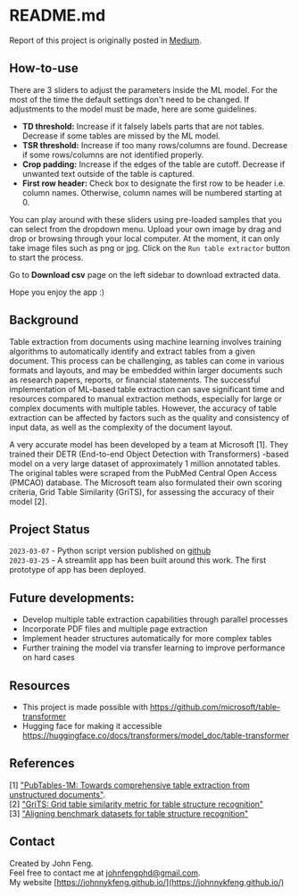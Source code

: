 # README.md
Report of this project is originally posted in 
[Medium](https://johnfengphd.medium.com/table-extraction-with-pre-trained-ml-model-f638dfd4bdb7). <!-- If you have the project hosted somewhere, include the link here. -->

<!-- ![Example screenshot](header_te.png) -->

## How-to-use
There are 3 sliders to adjust the parameters inside the ML model. For the most of the time the default settings don't need to be changed. If adjustments to the model must be made, here are some guidelines.
- **TD threshold:** Increase if it falsely labels parts that are not tables. Decrease if some tables are missed by the ML model.
- **TSR threshold:** Increase if too many rows/columns are found. Decrease if some rows/columns are not identified properly.
- **Crop padding:** Increase if the edges of the table are cutoff. Decrease if unwanted text outside of the table is captured.
- **First row header:** Check box to designate the first row to be header i.e. column names. Otherwise, column names will be numbered starting at 0.

You can play around with these sliders using pre-loaded samples that you can select from the dropdown menu. Upload your own image by drag and drop or browsing through your local computer. At the moment, it can only take image files such as png or jpg. Click on the `Run table extractor` button to start the process.

Go to **Download csv** page on the left sidebar to download extracted data.

Hope you enjoy the app :)

## Background

Table extraction from documents using machine learning involves training algorithms to automatically identify and extract tables from a given document. This process can be challenging, as tables can come in various formats and layouts, and may be embedded within larger documents such as research papers, reports, or financial statements. The successful implementation of ML-based table extraction can save significant time and resources compared to manual extraction methods, especially for large or complex documents with multiple tables. However, the accuracy of table extraction can be affected by factors such as the quality and consistency of input data, as well as the complexity of the document layout.

A very accurate model has been developed by a team at Microsoft [1]. They trained their DETR (End-to-end Object Detection with Transformers) -based model on a very large dataset of approximately 1 million annotated tables. The original tables were scraped from the PubMed Central Open Access (PMCAO) database. The Microsoft team also formulated their own scoring criteria, Grid Table Similarity (GriTS), for assessing the accuracy of their model [2].

## Project Status
`2023-03-07` - Python script version published on [github](https://github.com/johnnykfeng/sigtica-table-extraction) <br>
`2023-03-25` - A streamlit app has been built around this work. The first prototype of app has been deployed.

## Future developments:
- Develop multiple table extraction capabilities through parallel processes
- Incorporate PDF files and multiple page extraction
- Implement header structures automatically for more complex tables
- Further training the model via transfer learning to improve performance on hard cases

## Resources
- This project is made possible with https://github.com/microsoft/table-transformer
- Hugging face for making it accessible https://huggingface.co/docs/transformers/model_doc/table-transformer

## References
[1] ["PubTables-1M: Towards comprehensive table extraction from unstructured documents"](https://openaccess.thecvf.com/content/CVPR2022/html/Smock_PubTables-1M_Towards_Comprehensive_Table_Extraction_From_Unstructured_Documents_CVPR_2022_paper.html). <br>
[2] ["GriTS: Grid table similarity metric for table structure recognition"](https://arxiv.org/abs/2203.12555) <br>
[3] ["Aligning benchmark datasets for table structure recognition"](https://arxiv.org/abs/2303.00716)

## Contact
Created by John Feng. <br>
Feel free to contact me at johnfengphd@gmail.com. <br>
My website [https://johnnykfeng.github.io/](https://johnnykfeng.github.io/)


<!-- Optional -->
<!-- ## License -->
<!-- This project is open source and available under the [... License](). -->

<!-- You don't have to include all sections - just the one's relevant to your project -->